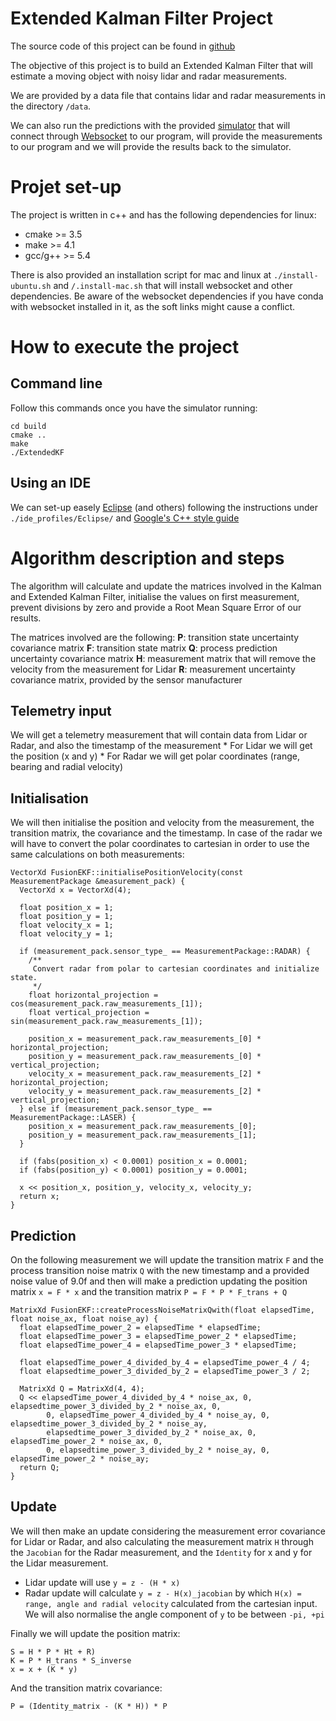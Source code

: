 # Extended Kalman Filter Project

The source code of this project can be found in [github](https://github.com/zegnus/self-driving-car-machine-learning/tree/master/p6-extended-kalman-filters)

The objective of this project is to build an Extended Kalman Filter that will estimate a moving object with noisy lidar and radar measurements.

We are provided by a data file that contains lidar and radar measurements in the directory `/data`.

We can also run the predictions with the provided [simulator](https://github.com/udacity/self-driving-car-sim/releases) that will connect through [Websocket](https://github.com/uWebSockets/uWebSockets) to our program, will provide the measurements to our program and we will provide the results back to the simulator.

# Projet set-up

The project is written in c++ and has the following dependencies for linux:
- cmake >= 3.5
- make >= 4.1
- gcc/g++ >= 5.4

There is also provided an installation script for mac and linux at `./install-ubuntu.sh` and `/.install-mac.sh` that will install websocket and other dependencies. Be aware of the websocket dependencies if you have conda with websocket installed in it, as the soft links might cause a conflict.

# How to execute the project

## Command line

Follow this commands once you have the simulator running:
```
cd build
cmake .. 
make
./ExtendedKF
```

## Using an IDE

We can set-up easely [Eclipse](https://eclipse.org/cdt/) (and others) following the instructions under `./ide_profiles/Eclipse/` and [Google's C++ style guide](https://google.github.io/styleguide/cppguide.html)

# Algorithm description and steps

The algorithm will calculate and update the matrices involved in the Kalman and Extended Kalman Filter, initialise the values on first measurement, prevent divisions by zero and provide a Root Mean Square Error of our results.

The matrices involved are the following:
**P**: transition state uncertainty covariance matrix
**F**: transition state matrix
**Q**: process prediction uncertainty covariance matrix
**H**: measurement matrix that will remove the velocity from the measurement for Lidar
**R**: measurement uncertainty covariance matrix, provided by the sensor manufacturer

## Telemetry input
We will get a telemetry measurement that will contain data from Lidar or Radar, and also the timestamp of the measurement
    * For Lidar we will get the position (x and y)
    * For Radar we will get polar coordinates (range, bearing and radial velocity)

## Initialisation
We will then initialise the position and velocity from the measurement, the transition matrix, the covariance and the timestamp. In case of the radar we will have to convert the polar coordinates to cartesian in order to use the same calculations on both measurements:
```
VectorXd FusionEKF::initialisePositionVelocity(const MeasurementPackage &measurement_pack) {
  VectorXd x = VectorXd(4);

  float position_x = 1;
  float position_y = 1;
  float velocity_x = 1;
  float velocity_y = 1;

  if (measurement_pack.sensor_type_ == MeasurementPackage::RADAR) {
    /**
     Convert radar from polar to cartesian coordinates and initialize state.
     */
    float horizontal_projection = cos(measurement_pack.raw_measurements_[1]);
    float vertical_projection = sin(measurement_pack.raw_measurements_[1]);

    position_x = measurement_pack.raw_measurements_[0] * horizontal_projection;
    position_y = measurement_pack.raw_measurements_[0] * vertical_projection;
    velocity_x = measurement_pack.raw_measurements_[2] * horizontal_projection;
    velocity_y = measurement_pack.raw_measurements_[2] * vertical_projection;
  } else if (measurement_pack.sensor_type_ == MeasurementPackage::LASER) {
    position_x = measurement_pack.raw_measurements_[0];
    position_y = measurement_pack.raw_measurements_[1];
  }

  if (fabs(position_x) < 0.0001) position_x = 0.0001;
  if (fabs(position_y) < 0.0001) position_y = 0.0001;

  x << position_x, position_y, velocity_x, velocity_y;
  return x;
}
```

## Prediction
On the following measurement we will update the transition matrix `F` and the process transition noise matrix `Q` with the new timestamp and a provided noise value of 9.0f and then will make a prediction updating the position matrix `x = F * x` and the transition matrix `P = F * P * F_trans + Q`

```
MatrixXd FusionEKF::createProcessNoiseMatrixQwith(float elapsedTime, float noise_ax, float noise_ay) {
  float elapsedTime_power_2 = elapsedTime * elapsedTime;
  float elapsedTime_power_3 = elapsedTime_power_2 * elapsedTime;
  float elapsedTime_power_4 = elapsedTime_power_3 * elapsedTime;

  float elapsedTime_power_4_divided_by_4 = elapsedTime_power_4 / 4;
  float elapsedtime_power_3_divided_by_2 = elapsedTime_power_3 / 2;

  MatrixXd Q = MatrixXd(4, 4);
  Q << elapsedTime_power_4_divided_by_4 * noise_ax, 0, elapsedtime_power_3_divided_by_2 * noise_ax, 0,
        0, elapsedTime_power_4_divided_by_4 * noise_ay, 0, elapsedtime_power_3_divided_by_2 * noise_ay,
        elapsedtime_power_3_divided_by_2 * noise_ax, 0, elapsedTime_power_2 * noise_ax, 0,
        0, elapsedtime_power_3_divided_by_2 * noise_ay, 0, elapsedTime_power_2 * noise_ay;
  return Q;
}
```

## Update
We will then make an update considering the measurement error covariance for Lidar or Radar, and also calculating the measurement matrix `H` through the `Jacobian` for the Radar measurement, and the `Identity` for x and y for the Lidar measurement.
 * Lidar update will use `y = z - (H * x)`
 * Radar update will calculate `y = z - H(x)_jacobian` by which `H(x) = range, angle and radial velocity` calculated from the cartesian input. We will also normalise the angle component of `y` to be between `-pi, +pi`

Finally we will update the position matrix:
```
S = H * P * Ht + R)
K = P * H_trans * S_inverse
x = x + (K * y)
```

And the transition matrix covariance:
```
P = (Identity_matrix - (K * H)) * P
```
